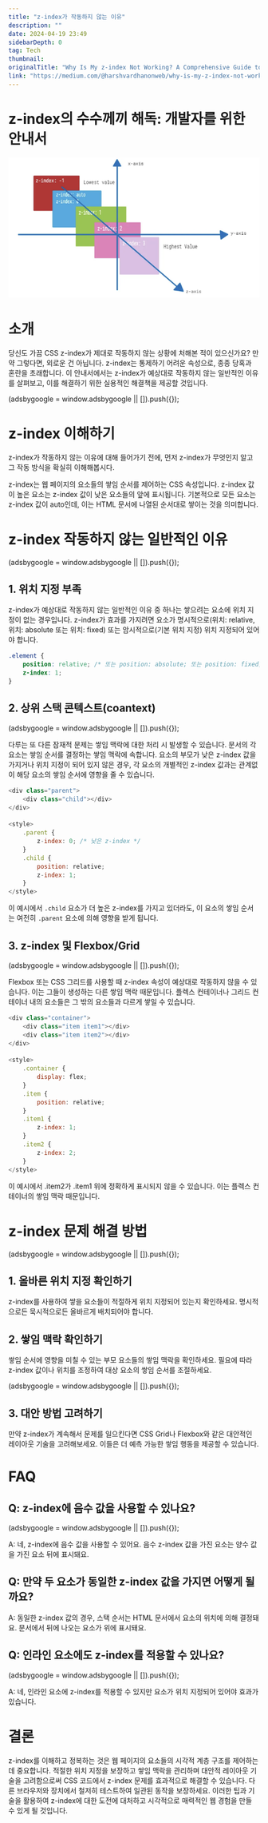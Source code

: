 ```yaml
---
title: "z-index가 작동하지 않는 이유"
description: ""
date: 2024-04-19 23:49
sidebarDepth: 0
tag: Tech
thumbnail: 
originalTitle: "Why Is My z-index Not Working? A Comprehensive Guide to Understanding and Fixing z-index Issues"
link: "https://medium.com/@harshvardhanonweb/why-is-my-z-index-not-working-a-comprehensive-guide-to-understanding-and-fixing-z-index-issues-06614675fd5b"
---
```



# z-index의 수수께끼 해독: 개발자를 위한 안내서

![이미지](./img/WhyIsMyz-indexNotWorkingAComprehensiveGuidetoUnderstandingandFixingz-indexIssues_0.png)

# 소개

당신도 가끔 CSS z-index가 제대로 작동하지 않는 상황에 처해본 적이 있으신가요? 만약 그렇다면, 외로운 건 아닙니다. z-index는 통제하기 어려운 속성으로, 종종 당혹과 혼란을 초래합니다. 이 안내서에서는 z-index가 예상대로 작동하지 않는 일반적인 이유를 살펴보고, 이를 해결하기 위한 실용적인 해결책을 제공할 것입니다.

<!-- ui-log 수평형 -->
<ins class="adsbygoogle"
  style="display:block"
  data-ad-client="ca-pub-4877378276818686"
  data-ad-slot="9743150776"
  data-ad-format="auto"
  data-full-width-responsive="true"></ins>
<component is="script">
(adsbygoogle = window.adsbygoogle || []).push({});
</component>

# z-index 이해하기

z-index가 작동하지 않는 이유에 대해 들어가기 전에, 먼저 z-index가 무엇인지 알고 그 작동 방식을 확실히 이해해봅시다.

z-index는 웹 페이지의 요소들의 쌓임 순서를 제어하는 CSS 속성입니다. z-index 값이 높은 요소는 z-index 값이 낮은 요소들의 앞에 표시됩니다. 기본적으로 모든 요소는 z-index 값이 auto인데, 이는 HTML 문서에 나열된 순서대로 쌓이는 것을 의미합니다.

# z-index 작동하지 않는 일반적인 이유

<!-- ui-log 수평형 -->
<ins class="adsbygoogle"
  style="display:block"
  data-ad-client="ca-pub-4877378276818686"
  data-ad-slot="9743150776"
  data-ad-format="auto"
  data-full-width-responsive="true"></ins>
<component is="script">
(adsbygoogle = window.adsbygoogle || []).push({});
</component>

## 1. 위치 지정 부족

z-index가 예상대로 작동하지 않는 일반적인 이유 중 하나는 쌓으려는 요소에 위치 지정이 없는 경우입니다. z-index가 효과를 가지려면 요소가 명시적으로(위치: relative, 위치: absolute 또는 위치: fixed) 또는 암시적으로(기본 위치 지정) 위치 지정되어 있어야 합니다.

```css
.element {
    position: relative; /* 또는 position: absolute; 또는 position: fixed; */
    z-index: 1;
}
```

## 2. 상위 스택 콘텍스트(coantext)

<!-- ui-log 수평형 -->
<ins class="adsbygoogle"
  style="display:block"
  data-ad-client="ca-pub-4877378276818686"
  data-ad-slot="9743150776"
  data-ad-format="auto"
  data-full-width-responsive="true"></ins>
<component is="script">
(adsbygoogle = window.adsbygoogle || []).push({});
</component>

다루는 또 다른 잠재적 문제는 쌓임 맥락에 대한 처리 시 발생할 수 있습니다. 문서의 각 요소는 쌓임 순서를 결정하는 쌓임 맥락에 속합니다. 요소의 부모가 낮은 z-index 값을 가지거나 위치 지정이 되어 있지 않은 경우, 각 요소의 개별적인 z-index 값과는 관계없이 해당 요소의 쌓임 순서에 영향을 줄 수 있습니다.

```js
<div class="parent">
    <div class="child"></div>
</div>

<style>
    .parent {
        z-index: 0; /* 낮은 z-index */
    }
    .child {
        position: relative;
        z-index: 1;
    }
</style>
```

이 예시에서 `.child` 요소가 더 높은 z-index를 가지고 있더라도, 이 요소의 쌓임 순서는 여전히 `.parent` 요소에 의해 영향을 받게 됩니다.

## 3. z-index 및 Flexbox/Grid

<!-- ui-log 수평형 -->
<ins class="adsbygoogle"
  style="display:block"
  data-ad-client="ca-pub-4877378276818686"
  data-ad-slot="9743150776"
  data-ad-format="auto"
  data-full-width-responsive="true"></ins>
<component is="script">
(adsbygoogle = window.adsbygoogle || []).push({});
</component>

Flexbox 또는 CSS 그리드를 사용할 때 z-index 속성이 예상대로 작동하지 않을 수 있습니다. 이는 그들이 생성하는 다른 쌓임 맥락 때문입니다. 플렉스 컨테이너나 그리드 컨테이너 내의 요소들은 그 밖의 요소들과 다르게 쌓일 수 있습니다.

```js
<div class="container">
    <div class="item item1"></div>
    <div class="item item2"></div>
</div>

<style>
    .container {
        display: flex;
    }
    .item {
        position: relative;
    }
    .item1 {
        z-index: 1;
    }
    .item2 {
        z-index: 2;
    }
</style>
```

이 예시에서 .item2가 .item1 위에 정확하게 표시되지 않을 수 있습니다. 이는 플렉스 컨테이너의 쌓임 맥락 때문입니다.

# z-index 문제 해결 방법

<!-- ui-log 수평형 -->
<ins class="adsbygoogle"
  style="display:block"
  data-ad-client="ca-pub-4877378276818686"
  data-ad-slot="9743150776"
  data-ad-format="auto"
  data-full-width-responsive="true"></ins>
<component is="script">
(adsbygoogle = window.adsbygoogle || []).push({});
</component>

## 1. 올바른 위치 지정 확인하기

z-index를 사용하여 쌓을 요소들이 적절하게 위치 지정되어 있는지 확인하세요. 명시적으로든 묵시적으로든 올바르게 배치되어야 합니다.

## 2. 쌓임 맥락 확인하기

쌓임 순서에 영향을 미칠 수 있는 부모 요소들의 쌓임 맥락을 확인하세요. 필요에 따라 z-index 값이나 위치를 조정하여 대상 요소의 쌓임 순서를 조절하세요.

<!-- ui-log 수평형 -->
<ins class="adsbygoogle"
  style="display:block"
  data-ad-client="ca-pub-4877378276818686"
  data-ad-slot="9743150776"
  data-ad-format="auto"
  data-full-width-responsive="true"></ins>
<component is="script">
(adsbygoogle = window.adsbygoogle || []).push({});
</component>

## 3. 대안 방법 고려하기

만약 z-index가 계속해서 문제를 일으킨다면 CSS Grid나 Flexbox와 같은 대안적인 레이아웃 기술을 고려해보세요. 이들은 더 예측 가능한 쌓임 행동을 제공할 수 있습니다.

# FAQ

## Q: z-index에 음수 값을 사용할 수 있나요?

<!-- ui-log 수평형 -->
<ins class="adsbygoogle"
  style="display:block"
  data-ad-client="ca-pub-4877378276818686"
  data-ad-slot="9743150776"
  data-ad-format="auto"
  data-full-width-responsive="true"></ins>
<component is="script">
(adsbygoogle = window.adsbygoogle || []).push({});
</component>

A: 네, z-index에 음수 값을 사용할 수 있어요. 음수 z-index 값을 가진 요소는 양수 값을 가진 요소 뒤에 표시돼요.

## Q: 만약 두 요소가 동일한 z-index 값을 가지면 어떻게 될까요?

A: 동일한 z-index 값의 경우, 스택 순서는 HTML 문서에서 요소의 위치에 의해 결정돼요. 문서에서 뒤에 나오는 요소가 위에 표시돼요.

## Q: 인라인 요소에도 z-index를 적용할 수 있나요?

<!-- ui-log 수평형 -->
<ins class="adsbygoogle"
  style="display:block"
  data-ad-client="ca-pub-4877378276818686"
  data-ad-slot="9743150776"
  data-ad-format="auto"
  data-full-width-responsive="true"></ins>
<component is="script">
(adsbygoogle = window.adsbygoogle || []).push({});
</component>

A: 네, 인라인 요소에 z-index를 적용할 수 있지만 요소가 위치 지정되어 있어야 효과가 있습니다.

# 결론

z-index를 이해하고 정복하는 것은 웹 페이지의 요소들의 시각적 계층 구조를 제어하는 데 중요합니다. 적절한 위치 지정을 보장하고 쌓임 맥락을 관리하며 대안적 레이아웃 기술을 고려함으로써 CSS 코드에서 z-index 문제를 효과적으로 해결할 수 있습니다. 다른 브라우저와 장치에서 철저히 테스트하여 일관된 동작을 보장하세요. 이러한 팁과 기술을 활용하여 z-index에 대한 도전에 대처하고 시각적으로 매력적인 웹 경험을 만들 수 있게 될 것입니다.